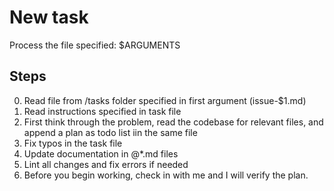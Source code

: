 # New task

Process the file specified: $ARGUMENTS

## Steps
0. Read file from /tasks folder specified in first argument (issue-$1.md)
1. Read instructions specified in task file
2. First think through the problem, read the codebase for relevant files, and append
a plan as todo list iin the same file
3. Fix typos in the task file
4. Update documentation in @*.md files
5. Lint all changes and fix errors if needed
6. Before you begin working, check in with me and I will verify the plan.